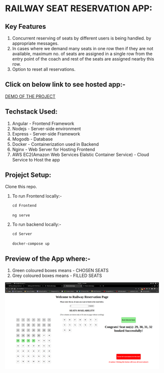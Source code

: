 # RAILWAY SEAT RESERVATION APP:

## **Key Features**
1. Concurrent reserving of seats by different users is being handled. by appropriate messages.
2. In cases where we demand many seats in one row then if they are not available, maximum no. of seats are assigned in a single row from the entry point of the coach and rest of the seats are assigned nearby this row.
3. Option to reset all reservations.

## Click on below link to see hosted app:-
<a href="http://13.234.225.140" target="_blank">DEMO OF THE PROJECT</a>


## Techstack Used:
1. Angular - Frontend Framework
2. Nodejs - Server-side environment
3. Express - Server-side Framework
3. Mogodb - Database
4. Docker - Containerization used in Backend
5. Nginx - Web Server for Hosting Frontend
6. AWS EC2(Amazon Web Services Elalstic Container Service) - Cloud Service to Host the app


## Projejct Setup:

Clone this repo.

1. To run Frontend locally:-
    ```
    cd Frontend
    
    ng serve
    ```
  
2. To run backend locally:-
    ```
    cd Server
    
    docker-compose up
    ```

## Preview of the App where:-

1. Green coloured boxes means - CHOSEN SEATS
2. Grey coloured boxes means - FILLED SEATS

![Screenshot 1](https://github.com/ishank62/railway-reservation-MEAN/blob/master/images/reservation.png)
